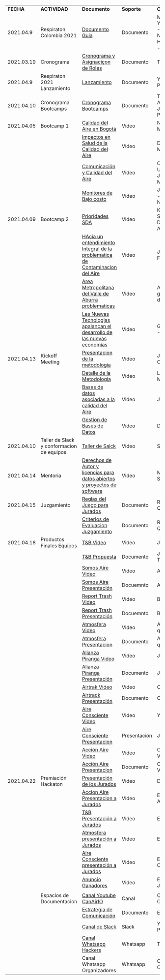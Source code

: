 <!-- Output copied to clipboard! -->

<!-----
NEW: Check the "Suppress top comment" option to remove this info from the output.

Conversion time: 2.447 seconds.


Using this Markdown file:

1. Paste this output into your source file.
2. See the notes and action items below regarding this conversion run.
3. Check the rendered output (headings, lists, code blocks, tables) for proper
   formatting and use a linkchecker before you publish this page.

Conversion notes:

* Docs to Markdown version 1.0β29
* Mon May 10 2021 17:08:51 GMT-0700 (PDT)
* Source doc: Documento sin título
* Tables are currently converted to HTML tables.
----->



<table>
  <tr>
   <td><strong>FECHA</strong>
   </td>
   <td><strong>ACTIVIDAD</strong>
   </td>
   <td><strong>Documento</strong>
   </td>
   <td><strong>Soporte</strong>
   </td>
   <td><strong>OBSERVACIONES</strong>
   </td>
  </tr>
  <tr>
   <td>2021.04.9
   </td>
   <td>Respiraton Colombia 2021
   </td>
   <td><a href="https://docs.google.com/document/d/1UCnEngyqqt-IdDEsQ-Ftqp2EmXAymiBgqnJm8Xgdbpg/edit?usp=sharing">Documento Guia</a>
   </td>
   <td>Documento
   </td>
   <td>MeCAB - TSU - Y4PT - CanAirIO - El Derecho al No - Trebola - Hill - Sharecollab - SDA
   </td>
  </tr>
  <tr>
   <td>2021.03.19
   </td>
   <td>Cronograma
   </td>
   <td><a href="https://docs.google.com/spreadsheets/d/1NLh2pBwBQh-SOb-Mri9aLmt3jb-gkEN3c9QD5DxJptw/edit?usp=sharing">Cronograma y Asignaciçon de Roles</a>
   </td>
   <td>Documento
   </td>
   <td>Trebola
   </td>
  </tr>
  <tr>
   <td>2021.04.9
   </td>
   <td>Respiraton 2021 Lanzamiento
   </td>
   <td><a href="https://drive.google.com/file/d/1SJwUkEl3mVVQ3GAXm6c0tJV3OarAE9NZ/view?usp=sharing">Lanzamiento</a>
   </td>
   <td>Documento
   </td>
   <td>Y4PT - Daniel Perez
   </td>
  </tr>
  <tr>
   <td>2021.04.10
   </td>
   <td>Cronograma Bootcamps
   </td>
   <td><a href="https://drive.google.com/file/d/1bClM5lwv1HjXohNAlbbhN5cuZFkUnKV-/view?usp=sharing">Cronograma Bootcamps</a>
   </td>
   <td>Documento
   </td>
   <td>TSU - Juan Apblo / CanAirIO Juan Carlos Pachon
   </td>
  </tr>
  <tr>
   <td>2021.04.05
   </td>
   <td>Bootcamp 1
   </td>
   <td><a href="https://youtu.be/df1lQfdHREs?t=677">Calidad del Aire en Bogotá</a>
   </td>
   <td>Video
   </td>
   <td>Nestor Rojas - MeCAB
   </td>
  </tr>
  <tr>
   <td>
   </td>
   <td>
   </td>
   <td><a href="https://youtu.be/df1lQfdHREs?t=2457">Impactos en Salud de la Calidad del Aire</a>
   </td>
   <td>Video
   </td>
   <td>Diana Pinzon - MeCAB
   </td>
  </tr>
  <tr>
   <td>
   </td>
   <td>
   </td>
   <td><a href="https://youtu.be/df1lQfdHREs?t=3840">Comunicación y Calidad del Aire</a>
   </td>
   <td>Video
   </td>
   <td>Oscar Fonseca - Universidad Javeriana - MeCAB
   </td>
  </tr>
  <tr>
   <td>
   </td>
   <td>
   </td>
   <td><a href="https://youtu.be/df1lQfdHREs?t=5223">Monitores de Bajo costo</a>
   </td>
   <td>Video
   </td>
   <td>Jenny Rocio Rios - Universidad Nacional Medellin
   </td>
  </tr>
  <tr>
   <td>2021.04.09
   </td>
   <td>Bootcamp 2
   </td>
   <td><a href="https://youtu.be/0-r-c0iH5IE?t=596">Prioridades SDA</a>
   </td>
   <td>Video
   </td>
   <td>Karen Blanco Secretaria Distrital de Ambiente
   </td>
  </tr>
  <tr>
   <td>
   </td>
   <td>
   </td>
   <td><a href="https://youtu.be/0-r-c0iH5IE?t=1969">HAcia un entendimiento Integral de la problematica de Contaminacion del Aire</a>
   </td>
   <td>Video
   </td>
   <td>Juan Felipe Franco - Hill
   </td>
  </tr>
  <tr>
   <td>
   </td>
   <td>
   </td>
   <td><a href="https://youtu.be/0-r-c0iH5IE?t=3555">Area Metropolitana del Valle de Aburra problematicas</a>
   </td>
   <td>Video
   </td>
   <td>Ana Orrego gestion Calidad del Aire AMVA
   </td>
  </tr>
  <tr>
   <td>
   </td>
   <td>
   </td>
   <td><a href="https://youtu.be/0-r-c0iH5IE?t=4868">Las Nuevas Tecnologias apalancan el desarrollo de las nuevas economías</a>
   </td>
   <td>Video
   </td>
   <td>Gustavo Palacios - Sharecollab
   </td>
  </tr>
  <tr>
   <td>2021.04.13
   </td>
   <td>Kickoff Meeting
   </td>
   <td><a href="https://youtu.be/il0x4FCYuTU">Presentacion de la metodologia</a>
   </td>
   <td>Video
   </td>
   <td>Juan Pablo Orjuela
   </td>
  </tr>
  <tr>
   <td>
   </td>
   <td>
   </td>
   <td><a href="https://youtu.be/il0x4FCYuTU?t=952">Detalle de la Metodologia</a>
   </td>
   <td>Video
   </td>
   <td>Luisa Gaona - MeCAD
   </td>
  </tr>
  <tr>
   <td>
   </td>
   <td>
   </td>
   <td><a href="https://youtu.be/il0x4FCYuTU?t=2376">Bases de datos asociadas a la calidad del Aire</a>
   </td>
   <td>Video
   </td>
   <td>Jenny Rios
   </td>
  </tr>
  <tr>
   <td>
   </td>
   <td>
   </td>
   <td><a href="https://youtu.be/il0x4FCYuTU?t=3956">Gestion de Bases de Datos</a>
   </td>
   <td>Video
   </td>
   <td>Daniel Gil
   </td>
  </tr>
  <tr>
   <td>2021.04.10
   </td>
   <td>Taller de Slack y conformacion de equipos
   </td>
   <td><a href="https://youtu.be/JgWPTlLlSgc">Taller de Salck</a>
   </td>
   <td>Video
   </td>
   <td>Sebastian Pretelt
   </td>
  </tr>
  <tr>
   <td>2021.04.14
   </td>
   <td>Mentoria
   </td>
   <td><a href="https://youtu.be/L51Chiea5nM">Derechos de Autor y licencias para datos abiertos y proyectos de software</a>
   </td>
   <td>Video
   </td>
   <td>Maria del Pilar Saenz - Karisma
   </td>
  </tr>
  <tr>
   <td>2021.04.15
   </td>
   <td>Juzgamiento
   </td>
   <td><a href="https://drive.google.com/file/d/1_-zz_len9-4hSXXgVbNxUyW7CzPxGl9E/view?usp=sharing">Reglas del Juego para Jurados</a>
   </td>
   <td>Documento
   </td>
   <td>Respiraton Air Quality
   </td>
  </tr>
  <tr>
   <td>
   </td>
   <td>
   </td>
   <td><a href="https://drive.google.com/file/d/1I21vyQSOEzbJHxCvFvrG8PLY1UdxVjHK/view?usp=sharing">Criterios de Evaluacion Juzgamiento</a>
   </td>
   <td>Documento
   </td>
   <td>Respiraton Air Quality
   </td>
  </tr>
  <tr>
   <td>2021.04.18
   </td>
   <td>Productos Finales Equipos
   </td>
   <td><a href="https://drive.google.com/file/d/12jIxEK_WRn4fPD1epxKGO8aicOEb290P/view?usp=sharing">T&B Video</a>
   </td>
   <td>Video
   </td>
   <td>Jannitza Ramirez
   </td>
  </tr>
  <tr>
   <td>
   </td>
   <td>
   </td>
   <td><a href="https://drive.google.com/file/d/1BXcDV-gjO13g5Rda7nCr4pg_9R16El2X/view?usp=sharing">T&B Propuesta</a>
   </td>
   <td>Documento
   </td>
   <td>Julian Gomez Tibaquira
   </td>
  </tr>
  <tr>
   <td>
   </td>
   <td>
   </td>
   <td><a href="https://drive.google.com/file/d/1nkBtiFAWBkcGV0gLT30u_BYPVSpUqA53/view?usp=sharing">Somos Aire Video</a>
   </td>
   <td>Video
   </td>
   <td>Andrés Monroy
   </td>
  </tr>
  <tr>
   <td>
   </td>
   <td>
   </td>
   <td><a href="https://drive.google.com/file/d/1TFDkXCj-W46MitBxtUQclhCgKpJAdtDs/view?usp=sharing">Somos Aire Presentación</a>
   </td>
   <td>Docuemnto
   </td>
   <td>Andrés Monroy
   </td>
  </tr>
  <tr>
   <td>
   </td>
   <td>
   </td>
   <td><a href="https://drive.google.com/file/d/1JtuWpoRYBO8ckpzGSRWn0ocNKi5mSuol/view?usp=sharing">Report Trash Video</a>
   </td>
   <td>Video
   </td>
   <td>Bryan v
   </td>
  </tr>
  <tr>
   <td>
   </td>
   <td>
   </td>
   <td><a href="https://drive.google.com/file/d/1mfZwA61eIFRms3WyxxXMjiawgU0yyX8e/view?usp=sharing">Report Trash Presentación</a>
   </td>
   <td>Docuemnto
   </td>
   <td>Bryan v
   </td>
  </tr>
  <tr>
   <td>
   </td>
   <td>
   </td>
   <td><a href="https://drive.google.com/file/d/1ANYVTgpmGbOXHE_KEN-YMeds598Ef0ZO/view?usp=sharing">Atmosfera Video</a>
   </td>
   <td>Video
   </td>
   <td>Ahudrey leal quintero
   </td>
  </tr>
  <tr>
   <td>
   </td>
   <td>
   </td>
   <td><a href="https://drive.google.com/file/d/1efx7P7hLgRchpLVxGwo6Wswu75Dqs834/view?usp=sharing">Atmosfera Presentacion</a>
   </td>
   <td>Documento
   </td>
   <td>Ahudrey leal quintero
   </td>
  </tr>
  <tr>
   <td>
   </td>
   <td>
   </td>
   <td><a href="https://drive.google.com/file/d/1XJy-izalkkxv2c_zY5CD1W4xzllDGsCR/view?usp=sharing">Alianza Piranga Video</a>
   </td>
   <td>Video
   </td>
   <td>John Olarte
   </td>
  </tr>
  <tr>
   <td>
   </td>
   <td>
   </td>
   <td><a href="https://drive.google.com/file/d/1lTPyQVVwvfYDpbx8cKi9xcoc2uETuAbG/view?usp=sharing">Alianza Piranga Presentación</a>
   </td>
   <td>Documento
   </td>
   <td>John Olarte
   </td>
  </tr>
  <tr>
   <td>
   </td>
   <td>
   </td>
   <td><a href="https://drive.google.com/file/d/1kAAHZ_yPipuWzxFduVYQnsxwQ93pnC9W/view?usp=sharing">Airtrak Video</a>
   </td>
   <td>Video
   </td>
   <td>Constanza Paz
   </td>
  </tr>
  <tr>
   <td>
   </td>
   <td>
   </td>
   <td><a href="https://drive.google.com/file/d/1XQ-Qdm1G6CFGXrk2NXqs6EZdwu64Y0ko/view?usp=sharing">Airtrack Presentación</a>
   </td>
   <td>Documento
   </td>
   <td>Constanza Paz
   </td>
  </tr>
  <tr>
   <td>
   </td>
   <td>
   </td>
   <td><a href="https://drive.google.com/file/d/1azChCuyyO-YvwzGfeEOWhnu_1wULCYRA/view?usp=sharing">Aire Consciente Video</a>
   </td>
   <td>Video
   </td>
   <td>Yesith Toloza
   </td>
  </tr>
  <tr>
   <td>
   </td>
   <td>
   </td>
   <td><a href="https://docs.google.com/document/d/12XjeKf2Xi7ej0n2r7iX0_QmWYFFXvuhPpmcq99S4JtU/edit?usp=sharing">Aire Consciente Presentacion</a>
   </td>
   <td>Presentación
   </td>
   <td>Jeadran Nevardo
   </td>
  </tr>
  <tr>
   <td>
   </td>
   <td>
   </td>
   <td><a href="https://drive.google.com/file/d/1xS18A-n1_JEGZMOrDRxvvUJMAddsw7MU/view?usp=sharing">Acción Aire Video</a>
   </td>
   <td>Video
   </td>
   <td>Crhistian Camilo Villa
   </td>
  </tr>
  <tr>
   <td>
   </td>
   <td>
   </td>
   <td><a href="https://docs.google.com/document/d/1-3FRLhG4rwrUBxyD5dWm1FD6vqFfI9O-JgK1haofK8Y/edit?usp=sharing">Acción Aire Presentacion</a>
   </td>
   <td>Documento
   </td>
   <td>Crhistian Camilo Villa
   </td>
  </tr>
  <tr>
   <td>2021.04.22
   </td>
   <td>Premiación Hackaton
   </td>
   <td><a href="https://youtu.be/LO_DDlWteX0?t=389">Presentación de los Jurados</a>
   </td>
   <td>Video
   </td>
   <td>Diana Pinzón
   </td>
  </tr>
  <tr>
   <td>
   </td>
   <td>
   </td>
   <td><a href="https://youtu.be/LO_DDlWteX0?t=784">Accion Aire Presentacion a Jurados</a>
   </td>
   <td>Video
   </td>
   <td>Equipo Accion Aire
   </td>
  </tr>
  <tr>
   <td>
   </td>
   <td>
   </td>
   <td><a href="https://youtu.be/LO_DDlWteX0?t=2777">T&B Presentación a Jurados</a>
   </td>
   <td>Video
   </td>
   <td>Equipo T&B
   </td>
  </tr>
  <tr>
   <td>
   </td>
   <td>
   </td>
   <td><a href="https://youtu.be/LO_DDlWteX0?t=4733">Atmosfera presentación a Jurados</a>
   </td>
   <td>Video
   </td>
   <td>Equipo Atmosfera
   </td>
  </tr>
  <tr>
   <td>
   </td>
   <td>
   </td>
   <td><a href="https://youtu.be/LO_DDlWteX0?t=6365">Aire Consciente presentación a Jurados</a>
   </td>
   <td>Video
   </td>
   <td>Equipo Aire Consciente
   </td>
  </tr>
  <tr>
   <td>
   </td>
   <td>
   </td>
   <td><a href="https://youtu.be/LO_DDlWteX0?t=9627">Anuncio Ganadores</a>
   </td>
   <td>Video
   </td>
   <td>Equipo de Jurados
   </td>
  </tr>
  <tr>
   <td>
   </td>
   <td>
   </td>
   <td>
   </td>
   <td>
   </td>
   <td>
   </td>
  </tr>
  <tr>
   <td>
   </td>
   <td>Espacios de Documentacion
   </td>
   <td><a href="https://www.youtube.com/playlist?list=PLc_ipkO5R856OJZi8xd93BXbqf5TonYTV">Canal Youtube CanAirIO</a>
   </td>
   <td>Canal
   </td>
   <td>CanAirIO - Juan Carlos Pachón
   </td>
  </tr>
  <tr>
   <td>
   </td>
   <td>
   </td>
   <td><a href="https://docs.google.com/document/d/1uI7YR31AG6UWNibKummfw_oQEtQtk_K58YOuvjo9Vbs/edit?usp=sharing">Estrategia de Comunicación</a>
   </td>
   <td>Documento
   </td>
   <td>El Derecho al No
   </td>
  </tr>
  <tr>
   <td>
   </td>
   <td>
   </td>
   <td><a href="https://join.slack.com/t/respiraton/shared_invite/zt-q643ip5v-I27AUlAsMS7hUfCzm8iRBA">Canal de Slack</a>
   </td>
   <td>Slack
   </td>
   <td>Y4PT - Daniel Perez
   </td>
  </tr>
  <tr>
   <td>
   </td>
   <td>
   </td>
   <td><a href="https://chat.whatsapp.com/JGThsJwuRgg54t2sTJtFKk">Canal Whatsapp Hackers</a>
   </td>
   <td>Whatsapp
   </td>
   <td>TSU - Juan Pablo
   </td>
  </tr>
  <tr>
   <td>
   </td>
   <td>
   </td>
   <td>Canal Whatsapp Organizadores
   </td>
   <td>Whatsapp
   </td>
   <td>CanAirIO - Juan Carlos Pachón
   </td>
  </tr>
</table>


